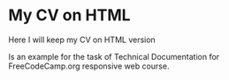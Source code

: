# My CV on HTML

Here I will keep my CV on HTML version

Is an example for the task of Technical Documentation for FreeCodeCamp.org responsive web course.
